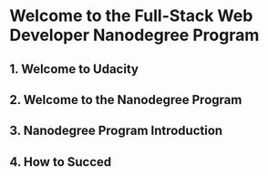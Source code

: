# Welcome to the Full-Stack Web Developer Nanodegree Program

## 1. Welcome to Udacity

## 2. Welcome to the Nanodegree Program

## 3. Nanodegree Program Introduction

## 4. How to Succed